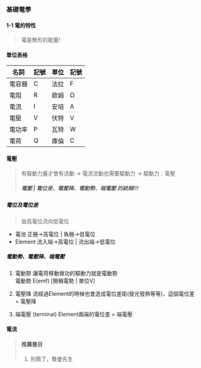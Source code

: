 ### 基礎電學

#### 1-1 電的特性

> 電是無形的能量!

#### 單位表格
|名詞|記號|單位|記號
|------|------|------|------|
|電容器|C|法拉|F|
|電阻|R|歐姆|Ω|
|電流|I|安培|A|
|電壓|V|伏特|V|
|電功率|P|瓦特|W|
|電荷|Q|庫倫|C|

#### 電壓
> 有驅動力量才會有流動 → 電流流動也需要驅動力 → 驅動力：電壓
> ##### 電壓 | 電位差、電壓降、電動勢、端電壓 的統稱!!!

##### 電位及電位差
> 由高電位流向低電位
- 電池 正極→高電位 | 負極→低電位
- Element 流入端→高電位 | 流出端→低電位

##### 電動勢、電壓降、端電壓
1. 電動勢
   讓電荷移動做功的驅動力就是電動勢  
   電動勢 E(emf) [簡稱電勢 | 單位V]

2. 電壓降
   流經過Element的時候也會造成電位差距(發光發熱等等)，這個電位差 = 電壓降
  
3. 端電壓 (terminal)
   Element兩端的電位差 = 端電壓



#### 電流
> 

> #### 推薦書目
> 1. 別鬧了，費曼先生

